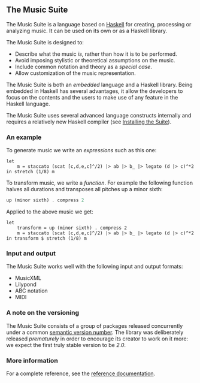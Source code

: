 

## The Music Suite

<!--
> *Please note:* The API and docs are not particularly stable at the moment. An official release note will appear in due time.
-->

The Music Suite is a language based on [Haskell][Haskell] for creating, processing or analyzing music. It can be used on its own or as a Haskell library.

The Music Suite is designed to:

* Describe what the music *is*, rather than how it is to be performed.
* Avoid imposing stylistic or theoretical assumptions on the music.
* Include common notation and theory as a *special case*.
* Allow customization of the music representation.

The Music Suite is both an *embedded* language and a Haskell library. Being embedded in Haskell has several advantages, it allow the developers to focus on the contents and the users to make use of any feature in the Haskell language.

The Music Suite uses several advanced language constructs internally and requires a relatively new Haskell compiler (see [Installing the Suite](#installing-the-suite)).


### An example

To generate music we write an *expressions* such as this one:

```music+haskell
let
    m = staccato (scat [c,d,e,c]^/2) |> ab |> b_ |> legato (d |> c)^*2
in stretch (1/8) m
```

To transform music, we write a *function*. For example the following function halves all durations and transposes all pitches up a minor sixth:

```haskell
up (minor sixth) . compress 2
```

Applied to the above music we get:

```music
let
    transform = up (minor sixth) . compress 2
    m = staccato (scat [c,d,e,c]^/2) |> ab |> b_ |> legato (d |> c)^*2
in transform $ stretch (1/8) m
```

### Input and output

The Music Suite works well with the following input and output formats:

* MusicXML
* Lilypond
* ABC notation
* MIDI

### A note on the versioning

The Music Suite consists of a group of packages released concurrently under a common [semantic version number](http://semver.org/). The library was deliberately released *prematurely* in order to encourage its creator to work on it more: we expect the first truly stable version to be *2.0*.

### More information

For a complete reference, see the [reference documentation](/docs/api).


<!--
For an introduction, see [User Guide](User-Guide).
-->

[Haskell]:      http://www.haskell.org/haskellwiki/Haskell
[Haskore]:      http://www.haskell.org/haskellwiki/Haskore
[Euterpea]:     http://haskell.cs.yale.edu/euterpea
[Diagrams]:     http://projects.haskell.org/diagrams
[Reactive]:     http://hackage.haskell.org/package/reactive

